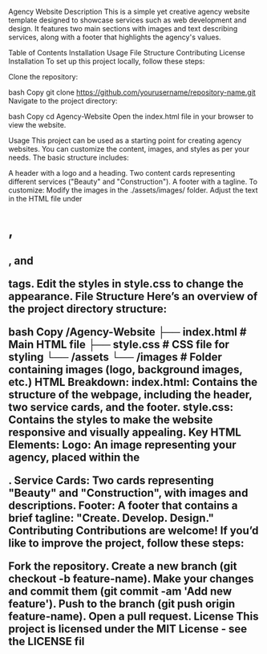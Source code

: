 Agency Website
Description
This is a simple yet creative agency website template designed to showcase services such as web development and design. It features two main sections with images and text describing services, along with a footer that highlights the agency's values.

Table of Contents
Installation
Usage
File Structure
Contributing
License
Installation
To set up this project locally, follow these steps:

Clone the repository:

bash
Copy
git clone https://github.com/yourusername/repository-name.git
Navigate to the project directory:

bash
Copy
cd Agency-Website
Open the index.html file in your browser to view the website.

Usage
This project can be used as a starting point for creating agency websites. You can customize the content, images, and styles as per your needs. The basic structure includes:

A header with a logo and a heading.
Two content cards representing different services ("Beauty" and "Construction").
A footer with a tagline.
To customize:
Modify the images in the ./assets/images/ folder.
Adjust the text in the HTML file under <h1>, <h2>, and <p> tags.
Edit the styles in style.css to change the appearance.
File Structure
Here’s an overview of the project directory structure:

bash
Copy
/Agency-Website
  ├── index.html         # Main HTML file
  ├── style.css          # CSS file for styling
  └── /assets
      └── /images        # Folder containing images (logo, background images, etc.)
HTML Breakdown:
index.html: Contains the structure of the webpage, including the header, two service cards, and the footer.
style.css: Contains the styles to make the website responsive and visually appealing.
Key HTML Elements:
Logo: An image representing your agency, placed within the <div class="main">.
Service Cards: Two cards representing "Beauty" and "Construction", with images and descriptions.
Footer: A footer that contains a brief tagline: "Create. Develop. Design."
Contributing
Contributions are welcome! If you’d like to improve the project, follow these steps:

Fork the repository.
Create a new branch (git checkout -b feature-name).
Make your changes and commit them (git commit -am 'Add new feature').
Push to the branch (git push origin feature-name).
Open a pull request.
License
This project is licensed under the MIT License - see the LICENSE fil
